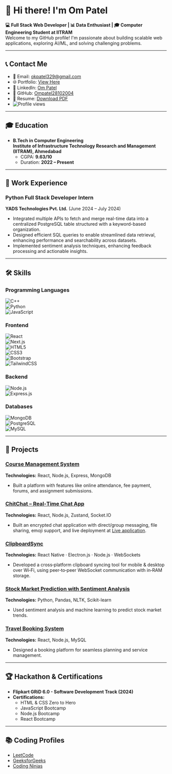 # 👋 Hi there! I'm Om Patel

**💻 Full Stack Web Developer | 📊 Data Enthusiast | 🎓 Computer Engineering Student at IITRAM**  
Welcome to my GitHub profile! I'm passionate about building scalable web applications, exploring AI/ML, and solving challenging problems.  

---

## 📞 Contact Me
- 📧 Email: [okpatel329@gmail.com](mailto:okpatel329@gmail.com)
- 🌐 Portfolio: [View Here](https://portfolio-eta-nine-92.vercel.app/)
- 🏢 LinkedIn: [Om Patel](https://www.linkedin.com/in/om-patel-36aa25257)
- 🔗 GitHub: [Ompatel28102004](https://github.com/Ompatel28102004)
- 📄 Resume: [Download PDF](https://drive.google.com/file/d/1vaH_RENreZ39n4yc2yxAH4ab7A4LTxkf/view?usp=drive_link)
- ![Profile views](https://komarev.com/ghpvc/?username=Ompatel28102004&label=Profile%20views&color=0e75b6&style=flat)

---

## 🎓 Education
- **B.Tech in Computer Engineering**  
  **Institute of Infrastructure Technology Research and Management (IITRAM), Ahmedabad**  
  - CGPA: **9.63/10**  
  - Duration: **2022 – Present**

---

## 💼 Work Experience
### Python Full Stack Developer Intern  
**YADS Technologies Pvt. Ltd.** (June 2024 – July 2024)  
- Integrated multiple APIs to fetch and merge real-time data into a centralized PostgreSQL table structured with a keyword-based organization.
- Designed efficient SQL queries to enable streamlined data retrieval, enhancing performance and searchability across datasets. 
-  Implemented sentiment analysis techniques, enhancing feedback processing and actionable insights.  

---

## 🛠️ Skills
### Programming Languages  
![C++](https://img.shields.io/badge/-C++-00599C?logo=c%2B%2B&logoColor=white)  
![Python](https://img.shields.io/badge/-Python-3776AB?logo=python&logoColor=white)  
![JavaScript](https://img.shields.io/badge/-JavaScript-F7DF1E?logo=javascript&logoColor=black)

### Frontend  
![React](https://img.shields.io/badge/-React-61DAFB?logo=react&logoColor=black)  
![Next.js](https://img.shields.io/badge/-Next.js-000000?logo=nextdotjs&logoColor=white)  
![HTML5](https://img.shields.io/badge/-HTML5-E34F26?logo=html5&logoColor=white)  
![CSS3](https://img.shields.io/badge/-CSS3-1572B6?logo=css3&logoColor=white)  
![Bootstrap](https://img.shields.io/badge/-Bootstrap-7952B3?logo=bootstrap&logoColor=white)  
![TailwindCSS](https://img.shields.io/badge/-TailwindCSS-06B6D4?logo=tailwindcss&logoColor=white) 

### Backend  
![Node.js](https://img.shields.io/badge/-Node.js-339933?logo=nodedotjs&logoColor=white)  
![Express.js](https://img.shields.io/badge/-Express.js-000000?logo=express&logoColor=white)

### Databases  
![MongoDB](https://img.shields.io/badge/-MongoDB-47A248?logo=mongodb&logoColor=white)  
![PostgreSQL](https://img.shields.io/badge/-PostgreSQL-4169E1?logo=postgresql&logoColor=white)  
![MySQL](https://img.shields.io/badge/-MySQL-4479A1?logo=mysql&logoColor=white)

---

## 🚀 Projects
### [Course Management System](https://github.com/Ompatel28102004/Course-Management-System)
**Technologies:** React, Node.js, Express, MongoDB  
- Built a platform with features like online attendance, fee payment, forums, and assignment submissions.  

### [ChitChat – Real‑Time Chat App](https://github.com/Ompatel28102004/ChitChat-web-app)  
**Technologies:** React, Node.js, Zustand, Socket.IO  
- Built an encrypted chat application with direct/group messaging, file sharing, emoji support, and live deployment at [Live application](https://chitchat-neub.onrender.com).

### [ClipboardSync](https://github.com/Ompatel28102004/ClipboardSync)  
**Technologies:** React Native · Electron.js · Node.js · WebSockets
- Developed a cross‑platform clipboard syncing tool for mobile & desktop over Wi‑Fi, using peer‑to‑peer WebSocket communication with in‑RAM storage.

### [Stock Market Prediction with Sentiment Analysis](https://github.com/Ompatel28102004/Stock-Market-Price-Prediction)  
**Technologies:** Python, Pandas, NLTK, Scikit-learn  
- Used sentiment analysis and machine learning to predict stock market trends.  

### [Travel Booking System](https://github.com/Curious-nova/College-Project)  
**Technologies:** React, Node.js, MySQL  
- Designed a booking platform for seamless planning and service management.

---

## 🏆 Hackathon & Certifications
- **Flipkart GRiD 6.0 - Software Development Track (2024)**  
- **Certifications:**  
  - HTML & CSS Zero to Hero  
  - JavaScript Bootcamp  
  - Node.js Bootcamp  
  - React Bootcamp  

---

## 📚 Coding Profiles
- [LeetCode](https://leetcode.com/u/ompatel0329/)  
- [GeeksforGeeks](https://www.geeksforgeeks.org/user/okpatenmyz/)  
- [Coding Ninjas](https://www.naukri.com/code360/profile/ompatel0329)  
